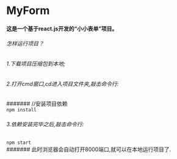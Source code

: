 # MyForm
#### 这是一个基于react.js开发的“小小表单”项目。
###### 怎样运行项目？
###### 1.下载项目压缩包到本地;
###### 2.打开cmd窗口,cd进入项目文件夹,敲击命令行:
####### //安装项目依赖<br/>
`npm install`   
###### 3.依赖安装完毕之后,敲击命令行:
`npm start` <br/>
####### 此时浏览器会自动打开8000端口,就可以在本地运行项目了.
